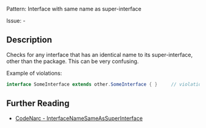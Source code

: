 Pattern: Interface with same name as super-interface

Issue: -

## Description

Checks for any interface that has an identical name to its super-interface, other than the package. This can be very confusing.

Example of violations:

``` groovy
interface SomeInterface extends other.SomeInterface { }     // violation
```

## Further Reading

* [CodeNarc - InterfaceNameSameAsSuperInterface](https://codenarc.github.io/CodeNarc/codenarc-rules-naming.html#interfacenamesameassuperinterface-rule)